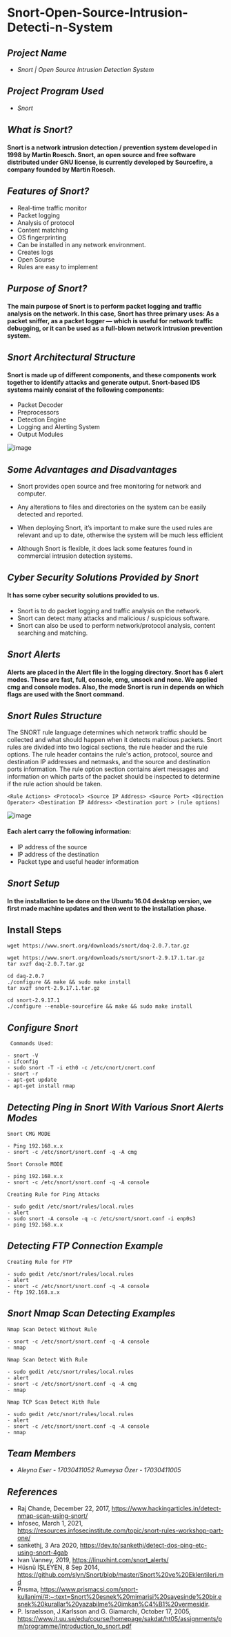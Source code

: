 # Snort-Open-Source-Intrusion-Detecti-n-System


 ## _Project Name_
 

* _Snort | Open Source Intrusion Detection System_


## _Project Program Used_
 

*  _Snort_


## _What is Snort?_

#### Snort is a network intrusion detection / prevention system developed in 1998 by Martin Roesch. Snort, an open source and free software distributed under GNU license, is currently developed by Sourcefire, a company founded by Martin Roesch. 

## _Features of Snort?_

*	Real-time traffic monitor
*	Packet logging
*	Analysis of protocol
*	Content matching
*	OS fingerprinting
*	Can be installed in any network environment.
*	Creates logs
*	Open Sourse
*	Rules are easy to implement

## _Purpose of Snort?_

#### The main purpose of Snort is to perform packet logging and traffic analysis on the network. In this case, Snort has three primary uses: As a packet sniffer, as a packet logger — which is useful for network traffic debugging, or it can be used as a full-blown network intrusion prevention system. 

## _Snort Architectural Structure_

#### Snort is made up of different components, and these components work together to identify attacks and generate output. Snort-based IDS systems mainly consist of the following components:

* Packet Decoder
* Preprocessors
* Detection Engine
* Logging and Alerting System
* Output Modules

![image](https://user-images.githubusercontent.com/45822686/118878770-979d4a00-b8f8-11eb-8a56-a4e781a8f931.png)

## _Some Advantages and Disadvantages_

* Snort provides open source and free monitoring for network and computer.
* Any alterations to files and directories on the system can be easily detected and reported.

* When deploying Snort, it’s important to make sure the used rules are relevant and up to date, otherwise the system will be much less efficient
* Although Snort is flexible, it does lack some features found in commercial intrusion detection systems.


## _Cyber Security Solutions Provided by Snort_

#### It has some cyber security solutions provided to us. 
* Snort is to do packet logging and traffic analysis on the network. 
* Snort can detect many attacks and malicious / suspicious software.
* Snort can also be used to perform network/protocol analysis, content searching and matching.

## _Snort Alerts_

#### Alerts are placed in the Alert file in the logging directory. Snort has 6 alert modes. These are fast, full, console, cmg, unsock and none. We applied cmg and console modes. Also, the mode Snort is run in depends on which flags are used with the Snort command.


## _Snort Rules Structure_

The SNORT rule language determines which network traffic should be collected and what should happen when it detects malicious packets. Snort rules are divided into two logical sections, the rule header and the rule options.  The rule header contains the rule's action, protocol, source and destination IP addresses and netmasks, and the source and destination ports information. The rule option section contains alert messages and information on which parts of the packet should be inspected to determine if the rule action should be taken.

```
<Rule Actions> <Protocol> <Source IP Address> <Source Port> <Direction Operator> <Destination IP Address> <Destination port > (rule options)

```

![image](https://user-images.githubusercontent.com/45822686/118878921-c9161580-b8f8-11eb-8787-14ec99898dea.png)



#### Each alert carry the following information:

*	IP  address of the source
*	IP address of the destination
*	Packet type and useful header information


## _Snort Setup_

#### In the installation to be done on the Ubuntu 16.04 desktop version, we first made machine updates and then went to the installation phase. 

## Install Steps

```
wget https://www.snort.org/downloads/snort/daq-2.0.7.tar.gz
                      
wget https://www.snort.org/downloads/snort/snort-2.9.17.1.tar.gz
tar xvzf daq-2.0.7.tar.gz
                      
cd daq-2.0.7
./configure && make && sudo make install
tar xvzf snort-2.9.17.1.tar.gz
                      
cd snort-2.9.17.1
./configure --enable-sourcefire && make && sudo make install 

```


## _Configure Snort_

```
 Commands Used:
 
- snort -V
- ifconfig
- sudo snort -T -i eth0 -c /etc/cnort/cnort.conf
- snort -r
- apt-get update
- apt-get install nmap

```



## _Detecting Ping in Snort With Various Snort Alerts Modes_


```
Snort CMG MODE

- Ping 192.168.x.x
- snort -c /etc/snort/snort.conf -q -A cmg

```


```
Snort Console MODE

- ping 192.168.x.x
- snort -c /etc/snort/snort.conf -q -A console
```


```
Creating Rule for Ping Attacks

- sudo gedit /etc/snort/rules/local.rules
- alert
- sudo snort -A console -q -c /etc/snort/snort.conf -i enp0s3
- ping 192.168.x.x

```



## _Detecting FTP Connection Example_

```
Creating Rule for FTP

- sudo gedit /etc/snort/rules/local.rules
- alert
- snort -c /etc/snort/snort.conf -q -A console
- ftp 192.168.x.x

```

## _Snort Nmap Scan Detecting Examples_


```
Nmap Scan Detect Without Rule

- snort -c /etc/snort/snort.conf -q -A console
- nmap 

```


```
Nmap Scan Detect With Rule

- sudo gedit /etc/snort/rules/local.rules
- alert
- snort -c /etc/snort/snort.conf -q -A cmg
- nmap 

```

```
Nmap TCP Scan Detect With Rule

- sudo gedit /etc/snort/rules/local.rules
- alert
- snort -c /etc/snort/snort.conf -q -A console
- nmap 

```


## _Team Members_


* _Aleyna Eser - 17030411052_     _Rumeysa Özer - 17030411005_


## _References_

* Raj Chande, December 22, 2017,  https://www.hackingarticles.in/detect-nmap-scan-using-snort/
* Infosec, March 1, 2021, https://resources.infosecinstitute.com/topic/snort-rules-workshop-part-one/
* sankethj, 3 Ara 2020, https://dev.to/sankethj/detect-dos-ping-etc-using-snort-4gab
* Ivan Vanney, 2019, https://linuxhint.com/snort_alerts/
* Hüsnü İŞLEYEN, 8 Sep 2014, https://github.com/slyn/Snort/blob/master/Snort%20ve%20Eklentileri.md
* Prısma, https://www.prismacsi.com/snort-kullanimi/#:~:text=Snort%20esnek%20mimarisi%20sayesinde%20bir,esnek%20kurallar%20yazabilme%20imkan%C4%B1%20vermesidir.
* P. Israelsson, J.Karlsson and G. Giamarchi, October 17, 2005, https://www.it.uu.se/edu/course/homepage/sakdat/ht05/assignments/pm/programme/Introduction_to_snort.pdf


